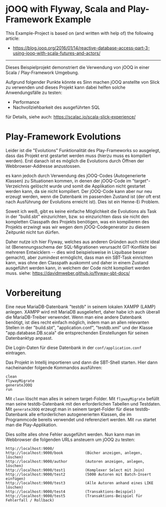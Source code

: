 # jOOQ with Flyway, Scala and Play-Framework Example

This Example-Project is based on (and written with help of) the following article:
- https://blog.jooq.org/2016/01/14/reactive-database-access-part-3-using-jooq-with-scala-futures-and-actors/

----

Dieses Beispielprojekt demonstriert die Verwendung von jOOQ in einer Scala / Play-Framework Umgebung. 

Aufgrund folgender Punkte könnte es Sinn machen jOOQ anstellte von Slick zu verwenden und dieses Projekt kann dabei helfen solche Anwendungsfälle zu testen:
- Performance
- Nachvollziehbarkeit des ausgeführten SQL

für Details, siehe auch: https://scalac.io/scala-slick-experience/

# Play-Framework Evolutions

Leider ist die "Evolutions" Funktionalität des Play-Frameworks so ausgelegt, dass das Projekt erst gestartet werden muss (hierzu muss es kompiliert werden). Erst danach ist es möglich die Evolutions durch Öffnen der Webbrowser-Addresse anzustossen.

es kann jedoch durch Verwendung des jOOQ-Codes (Autogenerierte Klassen) zu Situationen kommen, in denen der jOOQ-Code im "target"-Verzeichnis gelöscht wurde und somit die Applikation nicht gestartet werden kann, da sie nicht kompiliert. Der jOOQ-Code kann aber nur neu erzeugt werden, wenn die Datenbank im passenden Zustand ist (der oft erst nach Ausführung der Evolutions erreicht ist). Dies ist ein Henne-Ei Problem.

Soweit ich weiß, gibt es keine einfache Möglichkeit die Evolutions als Task in der "build.sbt" einzurichten, bzw. so einzurichten dass sie nicht den kompletten Classpath des Projekts benötigen, was ein kompilieren des Projekts erzwingt was wir wegen dem jOOQ-Codegenerator zu diesem Zeitpunkt nicht tun dürfen.

Daher nutze ich hier Flyway, welches aus anderen Gründen auch nicht ideal ist (Benennungsschema der SQL-Migrationen verursacht GIT-Konflikte bei mehreren Entwicklern -- dies wird beispielsweise in Liquibase besser gemacht), aber zumindest ermöglicht, dass man ein SBT-Task einrichten kann, was ohne den Classpath auskommt und daher in einem Zustand ausgeführt werden kann, in welchem der Code nicht kompiliert werden muss.
siehe: https://davidmweber.github.io/flyway-sbt-docs/

# Vorbereitung

Eine neue MariaDB-Datenbank "testdb" in seinem lokalen XAMPP (LAMP) anlegen. XAMPP wird mit MariaDB ausgeliefert, daher habe ich auch überall die MariaDB-Treiber verwendet. Wenn man eine andere Datenbank benötigt, ist dies recht einfach möglich, indem man an allen relevanten Stellen in der "build.sbt", "application.conf", "testdb.xml" und der Klasse "app.database.DB.scala" die entsprechenden Einstellungen für seinen Datenbanktyp anpasst.

Die Login-Daten für diese Datenbank in der `conf/application.conf` eintragen.  

Das Projekt in Intellij importieren und dann die SBT-Shell starten. Hier dann nacheinander folgende Kommandos ausführen:

```
clean
flywayMigrate
generateJOOQ
run
```
Mit `clean` löscht man alles in seinem target-Folder. Mit `flywayMigrate` befüllt man seine testdb-Datenbank mit den erforderlichen Tabellen und Testdaten. Mit `generateJOOQ` erzeugt man in seinem target-Folder für diese testdb-Datenbank alle erforderlichen autogenerierten Klassen, die im Programmcode bereits verwendet und referenziert werden. Mit `run` startet man die Play-Applikation.

Dies sollte alles ohne Fehler ausgeführt werden. Nun kann man im Webbrowser die folgenden URLs ansteuern um jOOQ zu testen:

```
http://localhost:9000/
http://localhost:9000/book          (Bücher anzeigen, anlegen, löschen)
http://localhost:9000/author        (Autoren anzeigen, anlegen, löschen)
http://localhost:9000/test1         (Komplexer Select mit Join)
http://localhost:9000/test2         (5000 Autoren mit Batch-Insert einfügen)
http://localhost:9000/test3         (Alle Autoren anhand eines LIKE löschen)
http://localhost:9000/test4         (Transaktions-Beispiel)
http://localhost:9000/test5         (Transaktions-Beispiel für Fehlerfall / Rollback)
```

